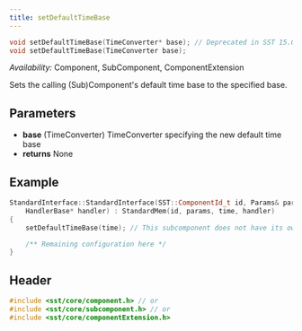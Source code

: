 ```yaml
---
title: setDefaultTimeBase
---
```


```cpp
void setDefaultTimeBase(TimeConverter* base); // Deprecated in SST 15.0
void setDefaultTimeBase(TimeConverter base);
```
*Availability:* Component, SubComponent, ComponentExtension

Sets the calling (Sub)Component's default time base to the specified base.

## Parameters
* **base** (TimeConverter) TimeConverter specifying the new default time base
* **returns** None


## Example

<!--- SOURCE_CODE: sst-elements/src/sst/elements/memHierarchy/standardInterface.cc --->
```cpp title="Excerpt from sst-elements/src/sst/elements/memHierarchy/standardInterface.cc"
StandardInterface::StandardInterface(SST::ComponentId_t id, Params& params, TimeConverter* time,
    HandlerBase* handler) : StandardMem(id, params, time, handler)
{
    setDefaultTimeBase(time); // This subcomponent does not have its own timebase, use the parent's

    /** Remaining configuration here */
}
```

## Header
```cpp
#include <sst/core/component.h> // or
#include <sst/core/subcomponent.h> // or
#include <sst/core/componentExtension.h>
```

